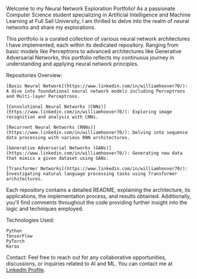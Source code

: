 Welcome to my Neural Network Exploration Portfolio! As a passionate Computer Science student specializing in Artificial Intelligence and Machine Learning at Full Sail University, I am thrilled to delve into the realm of neural networks and share my explorations.

This portfolio is a curated collection of various neural network architectures I have implemented, each within its dedicated repository. Ranging from basic models like Perceptrons to advanced architectures like Generative Adversarial Networks, this portfolio reflects my continuous journey in understanding and applying neural network principles.

Repositories Overview:

    [Basic Neural Network](https://www.linkedin.com/in/williamhoover70/): A dive into foundational neural network models including Perceptrons and Multi-layer Perceptrons.
    
    [Convolutional Neural Networks (CNNs)](https://www.linkedin.com/in/williamhoover70/): Exploring image recognition and analysis with CNNs.
    
    [Recurrent Neural Networks (RNNs)](https://www.linkedin.com/in/williamhoover70/): Delving into sequence data processing with various RNN architectures.
    
    [Generative Adversarial Networks (GANs)](https://www.linkedin.com/in/williamhoover70/): Generating new data that mimics a given dataset using GANs.
    
    [Transformer Networks](https://www.linkedin.com/in/williamhoover70/): Investigating natural language processing tasks using Transformer architectures.
    

Each repository contains a detailed README, explaining the architecture, its applications, the implementation process, and results obtained. Additionally, you'll find comments throughout the code providing further insight into the logic and techniques employed.

Technologies Used:

    Python
    TensorFlow
    PyTorch
    Keras
    

Contact:
Feel free to reach out for any collaborative opportunities, discussions, or inquiries related to AI and ML. You can contact me at [LinkedIn Profile](https://www.linkedin.com/in/williamhoover70/).
